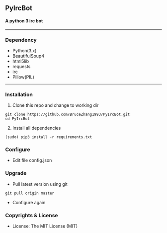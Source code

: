 ## PyIrcBot
#### A python 3 irc bot

---
### Dependency
- Python(3.x)
- BeautifulSoup4
- html5lib
- requests
- irc
- Pillow(PIL)
---
### Installation
1. Clone this repo and change to working dir
```
git clone https://github.com/BruceZhang1993/PyIrcBot.git
cd PyIrcBot
```
2. Install all dependencies
```
(sudo) pip3 install -r requirements.txt
```

### Configure
- Edit file config.json

### Upgrade
- Pull latest version using git

```
git pull origin master
```
- Configure again

### Copyrights & License
- License: The MIT License (MIT)
